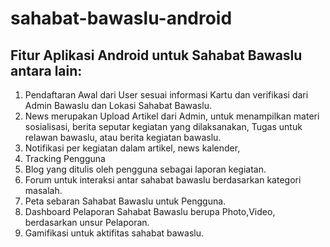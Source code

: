 # sahabat-bawaslu-android

## Fitur Aplikasi Android untuk Sahabat Bawaslu antara lain:

1.	Pendaftaran Awal dari User sesuai informasi Kartu dan verifikasi dari Admin Bawaslu dan Lokasi Sahabat Bawaslu.
2.	News merupakan Upload Artikel dari Admin, untuk menampilkan materi sosialisasi, berita seputar kegiatan yang dilaksanakan, Tugas untuk relawan bawaslu, atau berita kegiatan bawaslu.
3.	Notifikasi per kegiatan dalam artikel, news kalender,
4.	Tracking Pengguna
5.	Blog yang ditulis oleh pengguna sebagai laporan kegiatan.
6.	Forum untuk interaksi antar sahabat bawaslu berdasarkan kategori masalah.
7.	Peta sebaran Sahabat Bawaslu untuk Pengguna.
8.	Dashboard Pelaporan Sahabat Bawaslu berupa Photo,Video, berdasarkan unsur Pelaporan.
9.	Gamifikasi untuk aktifitas sahabat bawaslu.
